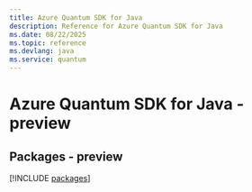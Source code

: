```yaml
---
title: Azure Quantum SDK for Java
description: Reference for Azure Quantum SDK for Java
ms.date: 08/22/2025
ms.topic: reference
ms.devlang: java
ms.service: quantum
---
```

# Azure Quantum SDK for Java - preview
## Packages - preview
[!INCLUDE [packages](quantum-index.md)]